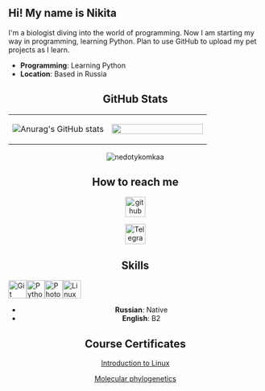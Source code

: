 ## Hi! My name is Nikita  




I'm a biologist diving into the world of programming. Now I am starting my way in programming, learning Python. Plan to use GitHub to upload my pet projects as I learn.

- **Programming**: Learning Python
- **Location**: Based in Russia

<h2 align="center">
    GitHub Stats
</h2>
<div align="center">
<table><tr><td valign="top" width="50%">

![Anurag's GitHub stats](https://github-readme-stats.vercel.app/api?username=Nedotykomkaa&show_icons=true&theme=cobalt)

</td><td valign="top" width="50%">

[<img src="https://github-readme-stats.vercel.app/api/top-langs/?username=Nedotykomkaa&hide_border=true&layout=compact" align="left" style="width: 100%" />](http://github-profile-summary-cards.vercel.app/api/cards/repos-per-language?username=Nedotykomkaa&theme=2077)

</td></tr></table>  


<p><img align="center" src="https://github-readme-streak-stats.herokuapp.com/?user=nedotykomkaa&theme=dark" alt="nedotykomkaa" /></p>


<h2 align="center">
     How to reach me
</h2>
<div align="center">

[<img src='https://cdn.jsdelivr.net/npm/simple-icons@3.0.1/icons/github.svg' alt='github' height='40'>](https://github.com/Nedotykomkaa)  

[<img src='https://img.shields.io/badge/Telegram-2CA5E0?style=for-the-badge&logo=telegram&logoColor=white' alt='Telegram' height='40'>](https://t.me/BoratInPhilosophy)


<h2 align="center">
    Skills
</h2>
<div align="center">

<p align="left">
<a href="https://git-scm.com/" target="_blank" rel="noreferrer"><img src="https://raw.githubusercontent.com/danielcranney/readme-generator/main/public/icons/skills/git-colored.svg" width="36" height="36" alt="Git" /></a><a href="https://www.python.org/" target="_blank" rel="noreferrer"><img src="https://raw.githubusercontent.com/danielcranney/readme-generator/main/public/icons/skills/python-colored.svg" width="36" height="36" alt="Python" /></a><a href="https://www.adobe.com/uk/products/photoshop.html" target="_blank" rel="noreferrer"><img src="https://raw.githubusercontent.com/danielcranney/readme-generator/main/public/icons/skills/photoshop-colored.svg" width="36" height="36" alt="Photoshop" /></a><a href="https://www.linux.org" target="_blank" rel="noreferrer"><img src="https://raw.githubusercontent.com/danielcranney/readme-generator/main/public/icons/skills/linux-colored.svg" width="36" height="36" alt="Linux" /></a>
                    </p>

- **Russian**: Native
- **English**: B2

<h2 align="center">
   Course Certificates
</h2>
<div align="center">

[Introduction to Linux](https://stepik.org/cert/2520375?lang=en)

[Molecular phylogenetics](https://stepik.org/cert/2130424?lang=en)
